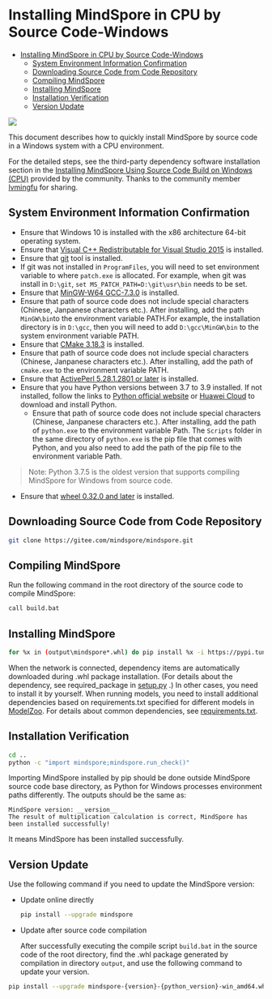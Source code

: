 # Installing MindSpore in CPU by Source Code-Windows

<!-- TOC -->

- [Installing MindSpore in CPU by Source Code-Windows](#installing-mindspore-in-cpu-by-source-code-windows)
    - [System Environment Information Confirmation](#system-environment-information-confirmation)
    - [Downloading Source Code from Code Repository](#downloading-source-code-from-code-repository)
    - [Compiling MindSpore](#compiling-mindspore)
    - [Installing MindSpore](#installing-mindspore)
    - [Installation Verification](#installation-verification)
    - [Version Update](#version-update)

<!-- /TOC -->

<a href="https://gitee.com/mindspore/docs/blob/master/install/mindspore_cpu_win_install_source_en.md" target="_blank"><img src="https://mindspore-website.obs.cn-north-4.myhuaweicloud.com/website-images/master/resource/_static/logo_source_en.png"></a>

This document describes how to quickly install MindSpore by source code in a Windows system with a CPU environment.

For the detailed steps, see the third-party dependency software installation section in the [Installing MindSpore Using Source Code Build on Windows (CPU)](https://www.mindspore.cn/news/newschildren?id=364) provided by the community. Thanks to the community member [lvmingfu](https://gitee.com/lvmingfu) for sharing.

## System Environment Information Confirmation

- Ensure that Windows 10 is installed with the x86 architecture 64-bit operating system.
- Ensure that [Visual C++ Redistributable for Visual Studio 2015](https://www.microsoft.com/zh-CN/download/details.aspx?id=48145) is installed.
- Ensure that [git](https://github.com/git-for-windows/git/releases/download/v2.29.2.windows.2/Git-2.29.2.2-64-bit.exe) tool is installed.
- If git was not installed in `ProgramFiles`, you will need to set environment variable to where `patch.exe` is allocated. For example, when git was install in `D:\git`, `set MS_PATCH_PATH=D:\git\usr\bin` needs to be set.
- Ensure that [MinGW-W64 GCC-7.3.0](https://sourceforge.net/projects/mingw-w64/files/Toolchains%20targetting%20Win64/Personal%20Builds/mingw-builds/7.3.0/threads-posix/seh/x86_64-7.3.0-release-posix-seh-rt_v5-rev0.7z) is installed.
- Ensure that path of source code does not include special characters (Chinese, Janpanese characters etc.). After installing, add the path `MinGW\bin`to the environment variable PATH.For example, the installation directory is in `D:\gcc`, then you will need to add `D:\gcc\MinGW\bin` to the system environment variable PATH.
- Ensure that [CMake 3.18.3](https://github.com/Kitware/Cmake/releases/tag/v3.18.3) is installed.
- Ensure that path of source code does not include special characters (Chinese, Janpanese characters etc.). After installing, add the path of `cmake.exe` to the environment variable PATH.
- Ensure that [ActivePerl 5.28.1.2801 or later](https://downloads.activestate.com/ActivePerl/releases/5.28.1.2801/ActivePerl-5.28.1.2801-MSWin32-x64-24563874.exe) is installed.
- Ensure that you have Python versions between 3.7 to 3.9 installed. If not installed, follow the links to [Python official website](https://www.python.org/downloads/windows/) or [Huawei Cloud](https://repo.huaweicloud.com/python/) to download and install Python.
    - Ensure that path of source code does not include special characters (Chinese, Janpanese characters etc.). After installing, add the path of `python.exe` to the environment variable Path. The `Scripts` folder in the same directory of `python.exe` is the pip file that comes with Python, and you also need to add the path of the pip file to the environment variable Path.

> Note: Python 3.7.5 is the oldest version that supports compiling MindSpore for Windows from source code.

- Ensure that [wheel 0.32.0 and later](https://pypi.org/project/wheel/) is installed.

## Downloading Source Code from Code Repository

```bash
git clone https://gitee.com/mindspore/mindspore.git
```

## Compiling MindSpore

Run the following command in the root directory of the source code to compile MindSpore:

```bash
call build.bat
```

## Installing MindSpore

```bash
for %x in (output\mindspore*.whl) do pip install %x -i https://pypi.tuna.tsinghua.edu.cn/simple
```

When the network is connected, dependency items are automatically downloaded during .whl package installation. (For details about the dependency, see required_package in [setup.py](https://gitee.com/mindspore/mindspore/blob/master/setup.py) .) In other cases, you need to install it by yourself. When running models, you need to install additional dependencies based on requirements.txt specified for different models in [ModelZoo](https://gitee.com/mindspore/models/tree/master/). For details about common dependencies, see [requirements.txt](https://gitee.com/mindspore/mindspore/blob/master/requirements.txt).

## Installation Verification

```bash
cd ..
python -c "import mindspore;mindspore.run_check()"
```

Importing MindSpore installed by pip should be done outside MindSpore source code base directory, as Python for Windows processes environment paths differently.
The outputs should be the same as:

```text
MindSpore version: __version__
The result of multiplication calculation is correct, MindSpore has been installed successfully!
```

It means MindSpore has been installed successfully.

## Version Update

Use the following command if you need to update the MindSpore version:

- Update online directly

    ```bash
    pip install --upgrade mindspore
    ```

- Update after source code compilation

    After successfully executing the compile script `build.bat` in the source code of the root directory, find the .whl package generated by compilation in directory `output`, and use the following command to update your version.

```bash
pip install --upgrade mindspore-{version}-{python_version}-win_amd64.whl
```
